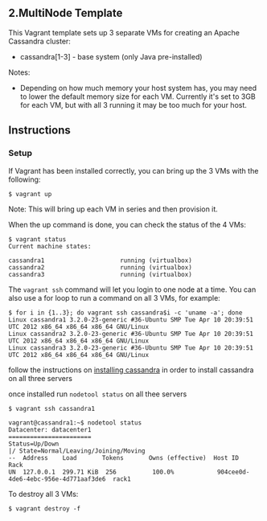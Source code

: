 ## 2.MultiNode Template

This Vagrant template sets up 3 separate VMs for creating an Apache Cassandra cluster:

* cassandra[1-3] - base system (only Java pre-installed)

Notes:

* Depending on how much memory your host system has, you may need to lower the default memory size for each VM. Currently it's set to 3GB for each VM, but with all 3 running it may be too much for your host.

## Instructions

### Setup

If Vagrant has been installed correctly, you can bring up the 3 VMs with the following:

```
$ vagrant up
```

Note: This will bring up each VM in series and then provision it. 

When the up command is done, you can check the status of the 4 VMs:

```
$ vagrant status
Current machine states:

cassandra1                     running (virtualbox)
cassandra2                     running (virtualbox)
cassandra3                     running (virtualbox)
```

The `vagrant ssh` command will let you login to one node at a time. You can also use a for loop to run a command on all 3 VMs, for example:

```
$ for i in {1..3}; do vagrant ssh cassandra$i -c 'uname -a'; done
Linux cassandra1 3.2.0-23-generic #36-Ubuntu SMP Tue Apr 10 20:39:51 UTC 2012 x86_64 x86_64 x86_64 GNU/Linux
Linux cassandra2 3.2.0-23-generic #36-Ubuntu SMP Tue Apr 10 20:39:51 UTC 2012 x86_64 x86_64 x86_64 GNU/Linux
Linux cassandra3 3.2.0-23-generic #36-Ubuntu SMP Tue Apr 10 20:39:51 UTC 2012 x86_64 x86_64 x86_64 GNU/Linux
```

follow the instructions on [installing cassandra](http://cassandra.apache.org/doc/latest/getting_started/installing.html) in order to install cassandra on all three servers

once installed run `nodetool status` on all thee servers
```
$ vagrant ssh cassandra1

vagrant@cassandra1:~$ nodetool status
Datacenter: datacenter1
=======================
Status=Up/Down
|/ State=Normal/Leaving/Joining/Moving
--  Address    Load       Tokens       Owns (effective)  Host ID                               Rack
UN  127.0.0.1  299.71 KiB  256          100.0%            904cee0d-4de6-4ebc-956e-4d771aaf3de6  rack1
```


To destroy all 3 VMs:

```
$ vagrant destroy -f
```
